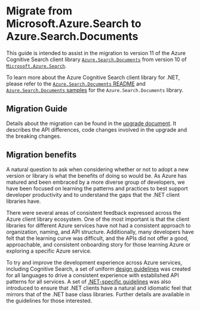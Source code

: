 # Migrate from Microsoft.Azure.Search to Azure.Search.Documents

This guide is intended to assist in the migration to version 11 of the Azure Cognitive Search client library [`Azure.Search.Documents`](https://www.nuget.org/packages/Azure.Search.Documents/) from version 10 of [`Microsoft.Azure.Search`](https://www.nuget.org/packages/Microsoft.Azure.Search/).

To learn more about the Azure Cognitive Search client library for .NET, please refer to the [`Azure.Search.Documents` README](https://github.com/Azure/azure-sdk-for-net/blob/main/sdk/search/README.md) and [`Azure.Search.Documents` samples](https://github.com/Azure/azure-sdk-for-net/tree/main/sdk/search/Azure.Search.Documents/samples) for the `Azure.Search.Documents` library.

## Migration Guide
Details about the migration can be found in the [upgrade document](https://learn.microsoft.com/azure/search/search-dotnet-sdk-migration-version-11). It describes the API differences, code changes involved in the upgrade and the breaking changes.

## Migration benefits

A natural question to ask when considering whether or not to adopt a new version or library is what the benefits of doing so would be. As Azure has matured and been embraced by a more diverse group of developers, we have been focused on learning the patterns and practices to best support developer productivity and to understand the gaps that the .NET client libraries have.

There were several areas of consistent feedback expressed across the Azure client library ecosystem. One of the most important is that the client libraries for different Azure services have not had a consistent approach to organization, naming, and API structure. Additionally, many developers have felt that the learning curve was difficult, and the APIs did not offer a good, approachable, and consistent onboarding story for those learning Azure or exploring a specific Azure service.

To try and improve the development experience across Azure services, including Cognitive Search, a set of uniform [design guidelines](https://azure.github.io/azure-sdk/general_introduction.html) was created for all languages to drive a consistent experience with established API patterns for all services. A set of [.NET-specific guidelines](https://azure.github.io/azure-sdk/dotnet_introduction.html) was also introduced to ensure that .NET clients have a natural and idiomatic feel that mirrors that of the .NET base class libraries. Further details are available in the guidelines for those interested.
